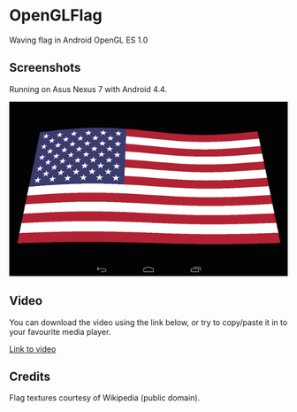 OpenGLFlag
==========

Waving flag in Android OpenGL ES 1.0

Screenshots
-----------

Running on Asus Nexus 7 with Android 4.4.

![ScreenShot](/screenshots/ss_1.png)

Video
-----

You can download the video using the link below, or try to copy/paste it in to your favourite media player.

[Link to video](/video/openglflag.mp4)

Credits
-------

Flag textures courtesy of Wikipedia (public domain).
